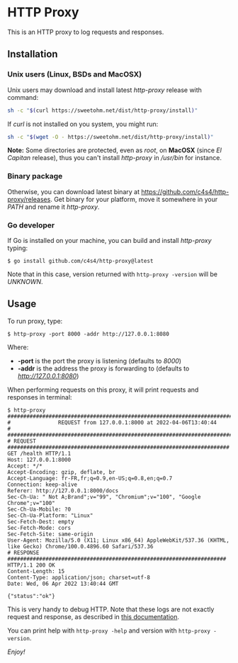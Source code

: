 # HTTP Proxy

This is an HTTP proxy to log requests and responses.

## Installation

### Unix users (Linux, BSDs and MacOSX)

Unix users may download and install latest *http-proxy* release with command:

```bash
sh -c "$(curl https://sweetohm.net/dist/http-proxy/install)"
```

If *curl* is not installed on you system, you might run:

```bash
sh -c "$(wget -O - https://sweetohm.net/dist/http-proxy/install)"
```

**Note:** Some directories are protected, even as *root*, on **MacOSX** (since *El Capitan* release), thus you can't install *http-proxy* in */usr/bin* for instance.

### Binary package

Otherwise, you can download latest binary at <https://github.com/c4s4/http-proxy/releases>. Get binary for your platform, move it somewhere in your *PATH* and rename it *http-proxy*.

### Go developer

If Go is installed on your machine, you can build and install *http-proxy* typing:

```
$ go install github.com/c4s4/http-proxy@latest
```

Note that in this case, version returned with `http-proxy -version` will be *UNKNOWN*.

## Usage

To run proxy, type:

```
$ http-proxy -port 8000 -addr http://127.0.0.1:8080
```

Where:

- **-port** is the port the proxy is listening (defaults to *8000*)
- **-addr** is the address the proxy is forwarding to (defaults to *http://127.0.0.1:8080*)

When performing requests on this proxy, it will print requests and responses in terminal:

```
$ http-proxy
################################################################################
#               REQUEST from 127.0.0.1:8000 at 2022-04-06T13:40:44             #
################################################################################
# REQUEST ######################################################################
GET /health HTTP/1.1
Host: 127.0.0.1:8000
Accept: */*
Accept-Encoding: gzip, deflate, br
Accept-Language: fr-FR,fr;q=0.9,en-US;q=0.8,en;q=0.7
Connection: keep-alive
Referer: http://127.0.0.1:8000/docs
Sec-Ch-Ua: " Not A;Brand";v="99", "Chromium";v="100", "Google Chrome";v="100"
Sec-Ch-Ua-Mobile: ?0
Sec-Ch-Ua-Platform: "Linux"
Sec-Fetch-Dest: empty
Sec-Fetch-Mode: cors
Sec-Fetch-Site: same-origin
User-Agent: Mozilla/5.0 (X11; Linux x86_64) AppleWebKit/537.36 (KHTML, like Gecko) Chrome/100.0.4896.60 Safari/537.36
# RESPONSE #####################################################################
HTTP/1.1 200 OK
Content-Length: 15
Content-Type: application/json; charset=utf-8
Date: Wed, 06 Apr 2022 13:40:44 GMT

{"status":"ok"}
```

This is very handy to debug HTTP. Note that these logs are not exactly request and response, as described in [this documentation](https://pkg.go.dev/net/http/httputil#DumpRequest).

You can print help with `http-proxy -help` and version with `http-proxy -version`.

*Enjoy!*
